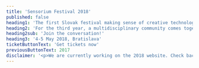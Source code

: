 ```yaml
---
title: 'Sensorium Festival 2018'
published: false
heading1: 'The first Slovak festival making sense of creative technology'
heading2: 'For the third year, a multidisciplinary community comes together to envision the future of art, design &amp; performance and its impact on society.'
heading2sub: 'Join the conversation!'
heading3: '4-5 May 2018, Bratislava'
ticketButtonText: 'Get tickets now'
previousButtonText: 2017
disclaimer: '<p>We are currently working on the 2018 website. Check back early February for more complete info.</p><p>Connect via the following channels and be the first to hear updates:</p>'
---
```


